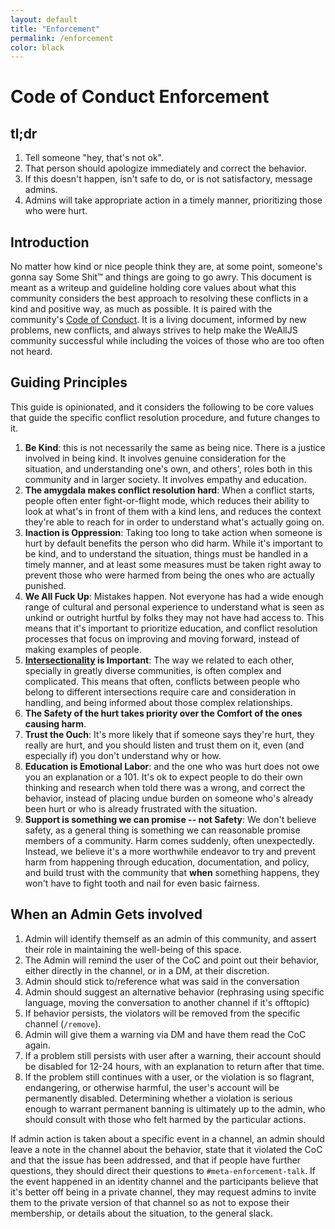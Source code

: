 ```yaml
---
layout: default
title: "Enforcement"
permalink: /enforcement
color: black
---
```


# Code of Conduct Enforcement

## tl;dr

1. Tell someone "hey, that's not ok".
2. That person should apologize immediately and correct the behavior.
3. If this doesn't happen, isn't safe to do, or is not satisfactory, message admins.
4. Admins will take appropriate action in a timely manner, prioritizing those who were hurt.

## Introduction

No matter how kind or nice people think they are, at some point, someone's gonna
say Some Shit:tm: and things are going to go awry. This document is meant as a
writeup and guideline holding core values about what this community considers
the best approach to resolving these conflicts in a kind and positive way, as
much as possible. It is paired with the community's [Code of
Conduct](/code-of-conduct). It is a living document, informed by new problems,
new conflicts, and always strives to help make the WeAllJS community
successful while including the voices of those who are too often not heard.

## Guiding Principles

This guide is opinionated, and it considers the following to be core values that guide the specific conflict resolution procedure, and future changes to it.

1. **Be Kind**: this is not necessarily the same as being nice. There is a justice involved in being kind. It involves genuine consideration for the situation, and understanding one's own, and others', roles both in this community and in larger society. It involves empathy and education.
2. **The amygdala makes conflict resolution hard**: When a conflict starts, people often enter fight-or-flight mode, which reduces their ability to look at what's in front of them with a kind lens, and reduces the context they're able to reach for in order to understand what's actually going on.
3. **Inaction is Oppression**: Taking too long to take action when someone is hurt by default benefits the person who did harm. While it's important to be kind, and to understand the situation, things must be handled in a timely manner, and at least some measures must be taken right away to prevent those who were harmed from being the ones who are actually punished.
4. **We All Fuck Up**: Mistakes happen. Not everyone has had a wide enough range of cultural and personal experience to understand what is seen as unkind or outright hurtful by folks they may not have had access to. This means that it's important to prioritize education, and conflict resolution processes that focus on improving and moving forward, instead of making examples of people.
5. **[Intersectionality](https://en.wikipedia.org/wiki/Intersectionality) is Important**: The way we related to each other, specially in greatly diverse communities, is often complex and complicated. This means that often, conflicts between people who belong to different intersections require care and consideration in handling, and being informed about those complex relationships.
6. **The Safety of the hurt takes priority over the Comfort of the ones causing harm**.
7. **Trust the Ouch**: It's more likely that if someone says they're hurt, they really are hurt, and you should listen and trust them on it, even (and especially if) you don't understand why or how.
8. **Education is Emotional Labor**: and the one who was hurt does not owe you an explanation or a 101. It's ok to expect people to do their own thinking and research when told there was a wrong, and correct the behavior, instead of placing undue burden on someone who's already been hurt or who is already frustrated with the situation.
9. **Support is something we can promise -- not Safety**: We don't believe safety, as a general thing is something we can reasonable promise members of a community. Harm comes suddenly, often unexpectedly. Instead, we believe it's a more worthwhile endeavor to try and prevent harm from happening through education, documentation, and policy, and build trust with the community that **when** something happens, they won't have to fight tooth and nail for even basic fairness.

## When an Admin Gets involved

1. Admin will identify themself as an admin of this community, and assert their role in maintaining the well-being of this space.
2. The Admin will remind the user of the CoC and point out their behavior, either directly in the channel, or in a DM, at their discretion.
3. Admin should stick to/reference what was said in the conversation
4. Admin should suggest an alternative behavior (rephrasing using specific language, moving the conversation to another channel if it's offtopic)
5. If behavior persists, the violators will be removed from the specific channel (`/remove`).
6. Admin will give them a warning via DM and have them read the CoC again.
7. If a problem still persists with user after a warning, their account should be disabled for 12-24 hours, with an explanation to return after that time.
8. If the problem still continues with a user, or the violation is so flagrant, endangering, or otherwise harmful, the user's account will be permanently disabled. Determining whether a violation is serious enough to warrant permanent banning is ultimately up to the admin, who should consult with those who felt harmed by the particular actions.

If admin action is taken about a specific event in a channel, an admin should leave a note in the channel about the behavior, state that it violated the CoC and that the issue has been addressed, and that if people have further questions, they should direct their questions to `#meta-enforcement-talk`. If the event happened in an identity channel and the participants believe that it's better off being in a private channel, they may request admins to invite them to the private version of that channel so as not to expose their membership, or details about the situation, to the general slack.
